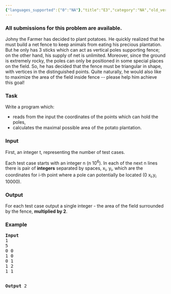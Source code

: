 ```yaml
---
{"languages_supported":{"0":"NA"},"title":"E3","category":"NA","old_version":true,"problem_code":"E3","tags":{"0":"NA"},"layout":"problem"}
---
```


<h3> All submissions for this problem are available. </h3><p>Johny the Farmer has decided to plant potatoes. He quickly realized that he must build a net fence to keep animals from eating his precious plantation. But he only has 3 sticks which can act as vertical poles supporting fence; on the other hand, his supply of net is unlimited. Moreover, since the ground is extremely rocky, the poles can only be positioned in some special places on the field. So, he has decided that the fence must be triangular in shape, with vertices in the distinguished points. Quite naturally, he would also like to maximize the area of the field inside fence -- please help him achieve this goal!</p>
<h3>Task</h3>
<p>Write a program which:</p>
<ul>
<li>reads from the input the coordinates of the points which can hold the poles,</li>
<li>calculates the maximal possible area of the potato plantation.</li>
</ul>
<h3>Input</h3>
<p>First, an integer t, representing the number of test cases.</p>
<p>Each test case starts with an integer n (n   10<sup>6</sup>). In each of the next n lines there is pair of <strong>integers</strong> separated by spaces, x<sub>i</sub>, y<sub>i</sub>, which are the coordinates for i-th point where a pole can potentially be located (0   x<sub>i</sub>,y<sub>i</sub>   10000).</p>
<h3>Output</h3>
<p>For each test case output a single integer - the area of the field surrounded by the fence, <strong>multiplied by 2</strong>.</p>
<h3>Example</h3>
<pre><strong>Input</strong>
1
5
0 0
1 0 
0 1
1 2
1 1

<strong>Output</strong>
2
</pre>    
